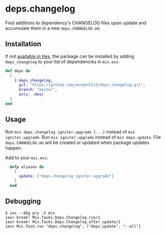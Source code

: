 # deps.changelog

Find additions to dependency's CHANGELOG files upon update and accumulate them in
a new `deps.CHANGELOG.md`.

## Installation

If not [available in Hex](https://hex.pm/docs/publish), the package can be installed
by adding `deps_changelog` to your list of dependencies in `mix.exs`:

```elixir
def deps do
  [
    {:deps_changelog,
      git: "https://github.com/serpent213/deps_changelog.git",
      branch: "master",
      only: :dev}
  ]
end
```

## Usage

Run `mix deps.changelog igniter.upgrade [...]` instead of `mix igniter.upgrade`. Run `mix
igniter.upgrade` instead of `mix deps.update`. File `deps.CHANGELOG.md` will be created
or updated when package updates happen.

Add to your `mix.exs`:

```elixir
  defp aliases do
    [
      update: ["deps.changelog igniter.upgrade"]
    ]
  end
```

## Debugging

```
$ iex --dbg pry -S mix
iex> break! Mix.Tasks.Deps.Changelog.run/1
iex> break! Mix.Tasks.Deps.Changelog.after_update/2
iex> Mix.Task.run "deps.changelog", ["deps.update", "--all"]
```

<!--
Documentation can be generated with [ExDoc](https://github.com/elixir-lang/ex_doc)
and published on [HexDocs](https://hexdocs.pm). Once published, the docs can
be found at <https://hexdocs.pm/deps_changelog>.
-->
